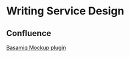 # Writing Service Design

## Confluence

[Basamiq Mockup plugin](https://marketplace.atlassian.com/plugins/com.balsamiq.mockups.confluence/cloud/overview)

